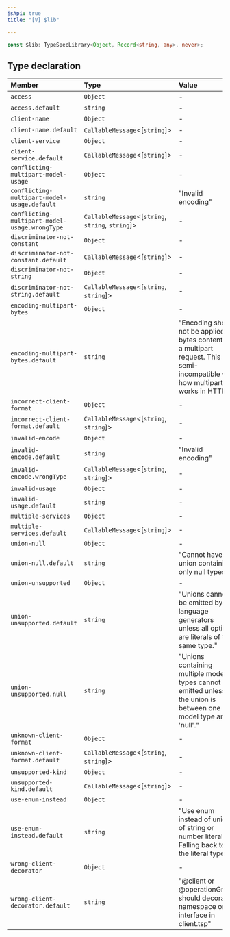 ```yaml
---
jsApi: true
title: "[V] $lib"

---
```

```ts
const $lib: TypeSpecLibrary<Object, Record<string, any>, never>;
```

## Type declaration

| Member | Type | Value |
| :------ | :------ | :------ |
| `access` | `Object` | - |
| `access.default` | `string` | - |
| `client-name` | `Object` | - |
| `client-name.default` | `CallableMessage`<[`string`]\> | - |
| `client-service` | `Object` | - |
| `client-service.default` | `CallableMessage`<[`string`]\> | - |
| `conflicting-multipart-model-usage` | `Object` | - |
| `conflicting-multipart-model-usage.default` | `string` | "Invalid encoding" |
| `conflicting-multipart-model-usage.wrongType` | `CallableMessage`<[`string`, `string`, `string`]\> | - |
| `discriminator-not-constant` | `Object` | - |
| `discriminator-not-constant.default` | `CallableMessage`<[`string`]\> | - |
| `discriminator-not-string` | `Object` | - |
| `discriminator-not-string.default` | `CallableMessage`<[`string`, `string`]\> | - |
| `encoding-multipart-bytes` | `Object` | - |
| `encoding-multipart-bytes.default` | `string` | "Encoding should not be applied to bytes content in a multipart request. This is semi-incompatible with how multipart works in HTTP." |
| `incorrect-client-format` | `Object` | - |
| `incorrect-client-format.default` | `CallableMessage`<[`string`, `string`]\> | - |
| `invalid-encode` | `Object` | - |
| `invalid-encode.default` | `string` | "Invalid encoding" |
| `invalid-encode.wrongType` | `CallableMessage`<[`string`, `string`]\> | - |
| `invalid-usage` | `Object` | - |
| `invalid-usage.default` | `string` | - |
| `multiple-services` | `Object` | - |
| `multiple-services.default` | `CallableMessage`<[`string`]\> | - |
| `union-null` | `Object` | - |
| `union-null.default` | `string` | "Cannot have a union containing only null types." |
| `union-unsupported` | `Object` | - |
| `union-unsupported.default` | `string` | "Unions cannot be emitted by our language generators unless all options are literals of the same type." |
| `union-unsupported.null` | `string` | "Unions containing multiple model types cannot be emitted unless the union is between one model type and 'null'." |
| `unknown-client-format` | `Object` | - |
| `unknown-client-format.default` | `CallableMessage`<[`string`, `string`]\> | - |
| `unsupported-kind` | `Object` | - |
| `unsupported-kind.default` | `CallableMessage`<[`string`]\> | - |
| `use-enum-instead` | `Object` | - |
| `use-enum-instead.default` | `string` | "Use enum instead of union of string or number literals. Falling back to the literal type." |
| `wrong-client-decorator` | `Object` | - |
| `wrong-client-decorator.default` | `string` | "@client or @operationGroup should decorate namespace or interface in client.tsp" |
